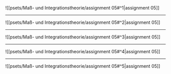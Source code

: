 ![[psets/Maß- und Integrationstheorie/assignment 05#^1|assignment 05]]

---

![[psets/Maß- und Integrationstheorie/assignment 05#^2|assignment 05]]

---

![[psets/Maß- und Integrationstheorie/assignment 05#^3|assignment 05]]

---

![[psets/Maß- und Integrationstheorie/assignment 05#^4|assignment 05]]

---

![[psets/Maß- und Integrationstheorie/assignment 05#^5|assignment 05]]
